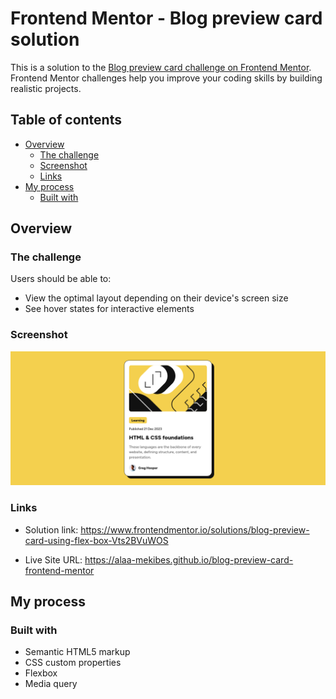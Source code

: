 # Frontend Mentor - Blog preview card solution

This is a solution to the [Blog preview card challenge on Frontend Mentor](https://www.frontendmentor.io/challenges/blog-preview-card-ckPaj01IcS). Frontend Mentor challenges help you improve your coding skills by building realistic projects. 

## Table of contents

- [Overview](#overview)
  - [The challenge](#the-challenge)
  - [Screenshot](#screenshot)
  - [Links](#links)
- [My process](#my-process)
  - [Built with](#built-with)

## Overview

### The challenge

Users should be able to:

- View the optimal layout depending on their device's screen size
- See hover states for interactive elements

### Screenshot

![](./Screenshot.png)

### Links

- Solution link: https://www.frontendmentor.io/solutions/blog-preview-card-using-flex-box-Vts2BVuWOS
  
- Live Site URL: https://alaa-mekibes.github.io/blog-preview-card-frontend-mentor

## My process

### Built with

- Semantic HTML5 markup
- CSS custom properties
- Flexbox
- Media query

